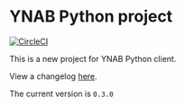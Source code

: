 # YNAB Python project
[![CircleCI](https://circleci.com/gh/GNewbury1/ynab-client/tree/v0.3.0.svg?style=svg)](https://circleci.com/gh/GNewbury1/ynab-client/tree/v0.3.0)

This is a new project for YNAB Python client.

View a changelog [here](CHANGELOG.md).

The current version is `0.3.0`

